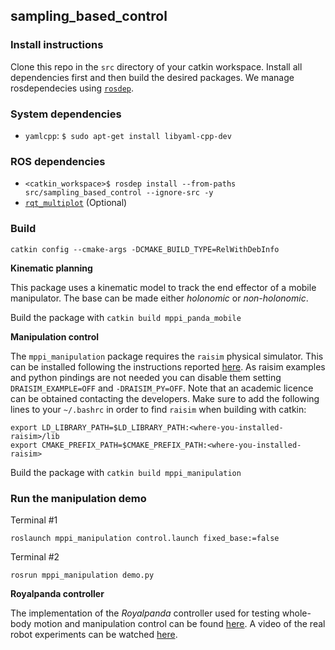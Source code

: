 ## sampling_based_control


### Install instructions
Clone this repo in the `src` directory of your catkin workspace. Install all dependencies first and then build the desired packages. We manage rosdependecies using [`rosdep`](http://wiki.ros.org/rosdep). 

### System dependencies
- `yamlcpp`: `$ sudo apt-get install libyaml-cpp-dev`

### ROS dependencies
- `<catkin_workspace>$ rosdep install --from-paths src/sampling_based_control --ignore-src -y`  
- [`rqt_multiplot`](https://github.com/anybotics/rqt_multiplot_plugin) (Optional)
    
### Build

`catkin config --cmake-args -DCMAKE_BUILD_TYPE=RelWithDebInfo`

__Kinematic planning__

This package uses a kinematic model to track the end effector of a mobile manipulator. The base can be made either _holonomic_ or _non-holonomic_.

Build the package with `catkin build mppi_panda_mobile`

__Manipulation control__

The `mppi_manipulation` package requires the `raisim` physical simulator. This can be installed following the instructions reported [here](https://raisim.com/sections/Installation.html). As raisim examples and python pindings are not needed you can disable them setting `DRAISIM_EXAMPLE=OFF` and  `-DRAISIM_PY=OFF`. Note that an academic licence can be obtained contacting the developers. Make sure to add the following lines to your `~/.bashrc` in order to find `raisim` when building with catkin:

```
export LD_LIBRARY_PATH=$LD_LIBRARY_PATH:<where-you-installed-raisim>/lib
export CMAKE_PREFIX_PATH=$CMAKE_PREFIX_PATH:<where-you-installed-raisim>
```

Build the package with `catkin build mppi_manipulation`

### Run the manipulation demo

Terminal #1

`roslaunch mppi_manipulation control.launch fixed_base:=false`

Terminal #2

`rosrun mppi_manipulation demo.py`

__Royalpanda controller__

The implementation of the _Royalpanda_ controller used for testing whole-body motion and manipulation control can be found [here](https://github.com/grizzi/mppi_royalpanda). A video of the real robot experiments can be watched [here](https://www.youtube.com/watch?v=4mTHYehNMCc&feature=youtu.be).
